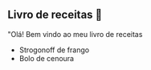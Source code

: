 ## Livro de receitas :book:

"Olá! Bem vindo ao meu livro de receitas

- Strogonoff de frango
- Bolo de cenoura
